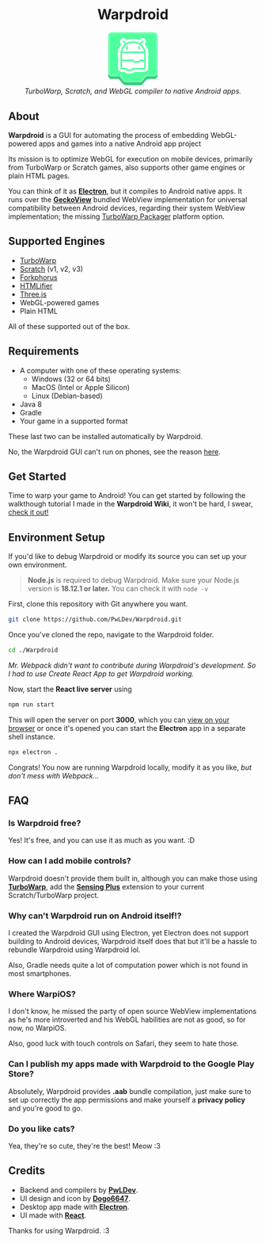 <div align="center">
    <h1>Warpdroid</h1>
    <img src="./public/warpdroid.svg" width="100" /><br>
    <i>TurboWarp, Scratch, and WebGL compiler to native Android apps.</i>
</div>

## About
**Warpdroid** is a GUI for automating the process of embedding WebGL-powered apps and games into a native Android app project

Its mission is to optimize WebGL for execution on mobile devices, primarily from TurboWarp or Scratch games, also supports other game engines or plain HTML pages.

You can think of it as [**Electron**](https://electronjs.org), but it compiles to Android native apps.
It runs over the [**GeckoView**](https://mozilla.github.io/geckoview) bundled WebView implementation for universal compatibility between Android devices, regarding their system WebView implementation; the missing [TurboWarp Packager](https://packager.turbowarp.org) platform option.

## Supported Engines
- [TurboWarp](https://turbowarp.org)
- [Scratch](https://scratch.mit.edu) (v1, v2, v3)
- [Forkphorus](https://forkphorus)
- [HTMLifier](https://sheeptester.github.io/htmlifier)
- [Three.js](https://threejs.org)
- WebGL-powered games
- Plain HTML

All of these supported out of the box.

## Requirements
- A computer with one of these operating systems:
    - Windows (32 or 64 bits)
    - MacOS (Intel or Apple Silicon)
    - Linux (Debian-based)
- Java 8 
- Gradle
- Your game in a supported format

These last two can be installed automatically by Warpdroid.

No, the Warpdroid GUI can't run on phones, see the reason [here](#why-cant-warpdroid-run-on-android-itself).

## Get Started
Time to warp your game to Android!
You can get started by following the walkthough tutorial I made in the **Warpdroid Wiki**, it won't be hard, I swear, [check it out!](https://github.com/PwLDev/Warpdroid/wiki)

## Environment Setup
If you'd like to debug Warpdroid or modify its source you can set up your own environment.

> **Node.js** is required to debug Warpdroid.
> Make sure your Node.js version is **18.12.1 or later.**
> You can check it with `node -v`

First, clone this repository with Git anywhere you want.
```sh
git clone https://github.com/PwLDev/Warpdroid.git
```

Once you've cloned the repo, navigate to the Warpdroid folder.
```sh
cd ./Warpdroid
```
*Mr. Webpack didn't want to contribute during Warpdroid's development. So I had to use Create React App to get Warpdroid working.*

Now, start the **React live server** using

```sh
npm run start
```

This will open the server on port **3000**, which you can [view on your browser](http://localhost:3000) or once it's opened you can start the **Electron** app in a separate shell instance.

```sh
npx electron .
```

Congrats! You now are running Warpdroid locally, modify it as you like, *but don't mess with Webpack...*

## FAQ
### Is Warpdroid free?
Yes! It's free, and you can use it as much as you want. :D

### How can I add mobile controls?
Warpdroid doesn't provide them built in, although you can make those using [**TurboWarp**](https://turbowarp.org), add the [**Sensing Plus**](https://extensions.turbowarp.org/obviousAlexC/SensingPlus.js) extension to your current Scratch/TurboWarp project.

### Why can't Warpdroid run on Android itself!?
I created the Warpdroid GUI using Electron, yet Electron does not support building to Android devices, Warpdroid itself does that but it'll be a hassle to rebundle Warpdroid using Warpdroid lol.

Also, Gradle needs quite a lot of computation power which is not found in most smartphones.

### Where WarpiOS?
I don't know, he missed the party of open source WebView implementations as he's more introverted and his WebGL habilities are not as good, so for now, no WarpiOS.

Also, good luck with touch controls on Safari, they seem to hate those.

### Can I publish my apps made with Warpdroid to the Google Play Store?
Absolutely, Warpdroid provides **.aab** bundle compilation, just make sure to set up correctly the app permissions and make yourself a **privacy policy** and you're good to go.

### Do you like cats?
Yea, they're so cute, they're the best! Meow :3

## Credits
- Backend and compilers by [**PwLDev**](https://github.com/PwLDev).
- UI design and icon by [**Dogo6647**](https://github.com/Dogo6647).
- Desktop app made with [**Electron**](https://electronjs.org).
- UI made with [**React**](https://react.dev).

Thanks for using Warpdroid. :3